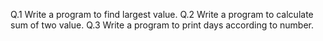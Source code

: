 Q.1 Write a program to find largest value.
Q.2 Write a program to calculate sum of two value.
Q.3 Write a program to print days according to number.
